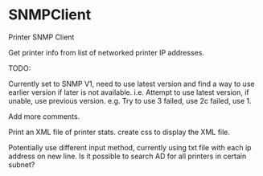 # SNMPClient
Printer SNMP Client

Get printer info from list of networked printer IP addresses.

TODO:

Currently set to SNMP V1, need to use latest version and find a way to use earlier version if later is not available. i.e. Attempt to use latest version, if unable, use previous version. e.g. Try to use 3 failed, use 2c failed, use 1.

Add more comments.

Print an XML file of printer stats. create css to display the XML file.

Potentially use different input method, currently using txt file with each ip address on new line. Is it possible to search AD for all printers in certain subnet?
